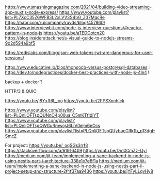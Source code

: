 https://www.smashingmagazine.com/2021/04/building-video-streaming-app-nuxtjs-node-express/
https://www.youtube.com/playlist?list=PL7XcC35Z6WFB3L2xLVV3S4bG_Z37MqcRe
https://habr.com/ru/company/ruvds/blog/457860/
https://www.interviewbit.com/node-js-interview-questions/#reactor-pattern-in-node-js
https://youtu.be/aTEDCotcn20
https://blog.insiderattack.net/a-visual-guide-to-nodejs-streams-9d2d594a9bf5

https://redislabs.com/blog/json-web-tokens-jwt-are-dangerous-for-user-sessions/

https://www.educative.io/blog/mongodb-versus-postgresql-databases !
https://dev.to/nodepractices/docker-best-practices-with-node-js-4ln4 !

backup + docker ?

HTTP/3 & QUIC

https://youtu.be/j8Yxff6L_po
https://youtu.be/2PPSXonhIck

https://www.youtube.com/playlist?list=PLQnljOFTspQUNnO4p00ua_C5mKTfldiYT
https://www.youtube.com/playlist?list=PLQnljOFTspQWGuRmwojJ6LiV0ejm6eOcs
https://www.youtube.com/playlist?list=PLQnljOFTspQUybacGRk1b_p13dgI-SmcZ


For project:
https://youtu.be/_oqSGs3rrf8
https://stackoverflow.com/a/61916409
https://youtu.be/Dm0CmZz-QyI
https://medium.com/jit-team/implementing-a-sane-backend-in-node-js-using-nestjs-part-i-architecture-338e1e7e8f1a
https://medium.com/jit-team/implementing-a-sane-backend-in-node-js-using-nestjs-part-ii-project-setup-and-structure-2f4f37aa9436
https://youtu.be/jYFyLLqvHy8
